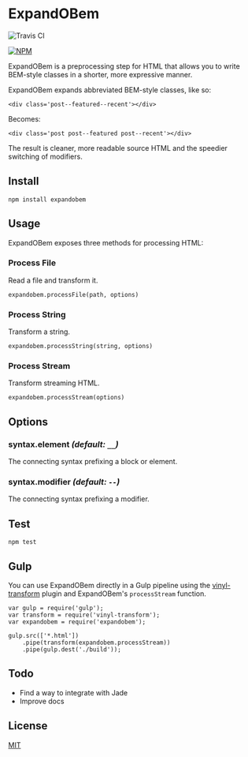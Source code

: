 # ExpandOBem

![Travis CI](https://travis-ci.org/juice49/ExpandOBem.svg?branch=master)

[![NPM](https://nodei.co/npm/expandobem.png?compact=true)](https://nodei.co/npm/expandobem/)

ExpandOBem is a preprocessing step for HTML that allows you to write BEM-style classes in a shorter, more expressive manner.

ExpandOBem expands abbreviated BEM-style classes, like so:

	<div class='post--featured--recent'></div>

Becomes:

	<div class='post post--featured post--recent'></div>

The result is cleaner, more readable source HTML and the speedier switching of modifiers.

## Install

	npm install expandobem

## Usage

ExpandOBem exposes three methods for processing HTML:

### Process File

Read a file and transform it.

	expandobem.processFile(path, options)

### Process String

Transform a string.

	expandobem.processString(string, options)

### Process Stream

Transform streaming HTML.

	expandobem.processStream(options)

## Options

### syntax.element <i>(default: `__`)</i>
The connecting syntax prefixing a block or element.

### syntax.modifier <i>(default: `--`)</i>
The connecting syntax prefixing a modifier.

## Test

	npm test

## Gulp

You can use ExpandOBem directly in a Gulp pipeline using the [vinyl-transform](https://github.com/hughsk/vinyl-transform) plugin and ExpandOBem's `processStream` function.

	var gulp = require('gulp');
	var transform = require('vinyl-transform');
	var expandobem = require('expandobem');

	gulp.src(['*.html'])
		.pipe(transform(expandobem.processStream))
		.pipe(gulp.dest('./build'));

## Todo

- Find a way to integrate with Jade
- Improve docs

## License

[MIT](http://opensource.org/licenses/MIT)
